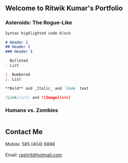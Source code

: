 ## Welcome to Ritwik Kumar's Portfolio


### Asteroids: The Rogue-Like

```markdown
Syntax highlighted code block

# Header 1
## Header 2
### Header 3

- Bulleted
- List

1. Numbered
2. List

**Bold** and _Italic_ and `Code` text

[Link](url) and ![Image](src)
```

### Humans vs. Zombies

```markdown
```

## Contact Me
Mobile: 585 (404) 6888  
<br />
Email: rashrit@hotmail.com

